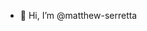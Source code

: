 - 👋 Hi, I’m @matthew-serretta

<!---
matthew-serretta/matthew-serretta is a ✨ special ✨ repository because its `README.md` (this file) appears on your GitHub profile.
You can click the Preview link to take a look at your changes.
--->
